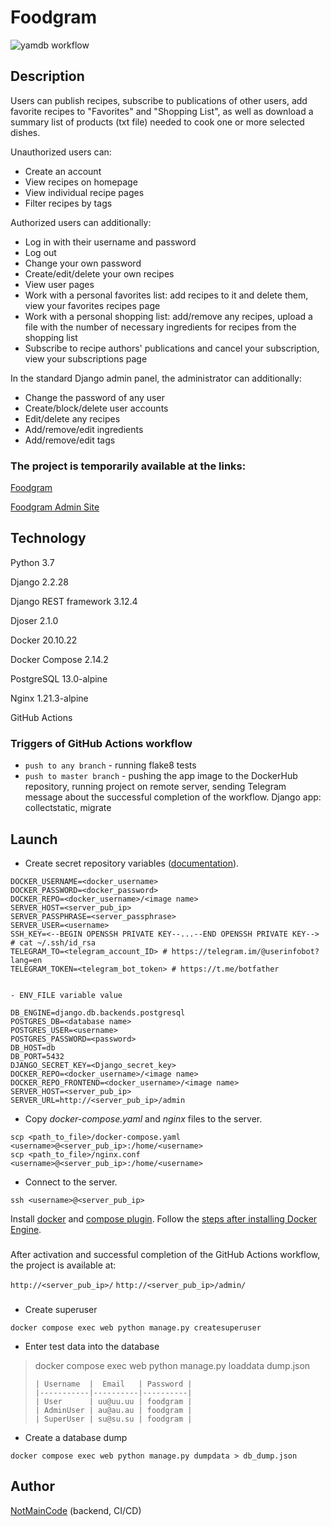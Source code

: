 # Foodgram

![yamdb workflow](https://github.com/NotMainCode/foodgram-project-react/actions/workflows/yamdb_workflow.yaml/badge.svg)

## Description

Users can publish recipes, subscribe to publications of other users, 
add favorite recipes to "Favorites" and "Shopping List", 
as well as download a summary list of products (txt file) needed to cook one or more selected dishes.


Unauthorized users can:

- Create an account
- View recipes on homepage
- View individual recipe pages
- Filter recipes by tags

Authorized users can additionally:

- Log in with their username and password
- Log out
- Change your own password
- Create/edit/delete your own recipes
- View user pages
- Work with a personal favorites list: add recipes to it and delete them, view your favorites recipes page
- Work with a personal shopping list: add/remove any recipes,
upload a file with the number of necessary ingredients for recipes from the shopping list
- Subscribe to recipe authors' publications and cancel your subscription, view your subscriptions page

In the standard Django admin panel, the administrator can additionally:

- Change the password of any user
- Create/block/delete user accounts
- Edit/delete any recipes
- Add/remove/edit ingredients
- Add/remove/edit tags

### The project is temporarily available at the links:

[Foodgram](http://51.250.25.37/admin)

[Foodgram Admin Site](http://51.250.25.37/admin)

## Technology

Python 3.7

Django 2.2.28

Django REST framework 3.12.4

Djoser 2.1.0

Docker 20.10.22

Docker Compose 2.14.2

PostgreSQL 13.0-alpine

Nginx 1.21.3-alpine

GitHub Actions

### Triggers of GitHub Actions workflow
- ```push to any branch``` - running flake8 tests
- ```push to master branch``` - pushing the app image to the DockerHub repository, 
running project on remote server, sending Telegram message about the successful completion of the workflow.
Django app: collectstatic, migrate

## Launch

- Create secret repository variables ([documentation](https://docs.github.com/en/actions/learn-github-actions/variables#creating-configuration-variables-for-an-environment)).
```
DOCKER_USERNAME=<docker_username>
DOCKER_PASSWORD=<docker_password>
DOCKER_REPO=<docker_username>/<image name>
SERVER_HOST=<server_pub_ip>
SERVER_PASSPHRASE=<server_passphrase>
SERVER_USER=<username>
SSH_KEY=<--BEGIN OPENSSH PRIVATE KEY--...--END OPENSSH PRIVATE KEY--> # cat ~/.ssh/id_rsa
TELEGRAM_TO=<telegram_account_ID> # https://telegram.im/@userinfobot?lang=en
TELEGRAM_TOKEN=<telegram_bot_token> # https://t.me/botfather


- ENV_FILE variable value

DB_ENGINE=django.db.backends.postgresql
POSTGRES_DB=<database name>
POSTGRES_USER=<username>
POSTGRES_PASSWORD=<password> 
DB_HOST=db
DB_PORT=5432
DJANGO_SECRET_KEY=<Django_secret_key>
DOCKER_REPO=<docker_username>/<image name>
DOCKER_REPO_FRONTEND=<docker_username>/<image name>
SERVER_HOST=<server_pub_ip>
SERVER_URL=http://<server_pub_ip>/admin
```


- Copy *docker-compose.yaml* and *nginx* files to the server.
```shell
scp <path_to_file>/docker-compose.yaml <username>@<server_pub_ip>:/home/<username>
scp <path_to_file>/nginx.conf <username>@<server_pub_ip>:/home/<username>
```

- Connect to the server.
```shell
ssh <username>@<server_pub_ip>
```

Install [docker](https://docs.docker.com/engine/install/ubuntu/)
and [compose plugin](https://docs.docker.com/compose/install/linux/#install-the-plugin-manually).
Follow the [steps after installing Docker Engine](https://docs.docker.com/engine/install/linux-postinstall/).
###

After activation and successful completion of the GitHub Actions workflow,
the project is available at:

```http://<server_pub_ip>/``` ```http://<server_pub_ip>/admin/```

###

- Create superuser
```shell
docker compose exec web python manage.py createsuperuser
```

- Enter test data into the database
>docker compose exec web python manage.py loaddata dump.json
>```
>| Username  |  Email   | Password |
>|-----------|----------|----------|
>| User      | uu@uu.uu | foodgram |
>| AdminUser | au@au.au | foodgram |
>| SuperUser | su@su.su | foodgram |
>```

- Create a database dump
```shell
docker compose exec web python manage.py dumpdata > db_dump.json
```

## Author

[NotMainCode](https://github.com/NotMainCode) (backend, CI/CD)